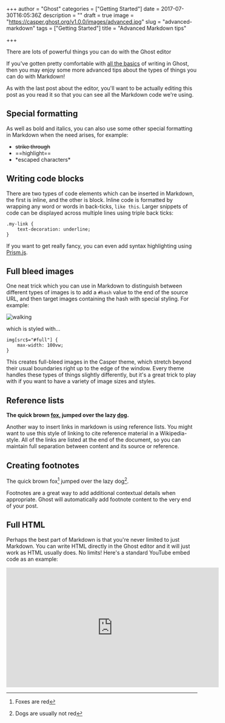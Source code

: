 +++
author = "Ghost"
categories = ["Getting Started"]
date = 2017-07-30T16:05:36Z
description = ""
draft = true
image = "https://casper.ghost.org/v1.0.0/images/advanced.jpg"
slug = "advanced-markdown"
tags = ["Getting Started"]
title = "Advanced Markdown tips"

+++

There are lots of powerful things you can do with the Ghost editor

If you've gotten pretty comfortable with [all the basics](/the-editor/) of writing in Ghost, then you may enjoy some more advanced tips about the types of things you can do with Markdown!

As with the last post about the editor, you'll want to be actually editing this post as you read it so that you can see all the Markdown code we're using.


## Special formatting

As well as bold and italics, you can also use some other special formatting in Markdown when the need arises, for example:

+ ~~strike through~~
+ ==highlight==
+ \*escaped characters\*


## Writing code blocks

There are two types of code elements which can be inserted in Markdown, the first is inline, and the other is block. Inline code is formatted by wrapping any word or words in back-ticks, `like this`. Larger snippets of code can be displayed across multiple lines using triple back ticks:

```
.my-link {
    text-decoration: underline;
}
```

If you want to get really fancy, you can even add syntax highlighting using [Prism.js](http://prismjs.com/).


## Full bleed images

One neat trick which you can use in Markdown to distinguish between different types of images is to add a `#hash` value to the end of the source URL, and then target images containing the hash with special styling. For example:

![walking](https://casper.ghost.org/v1.0.0/images/walking.jpg#full)

which is styled with...

```
img[src$="#full"] {
    max-width: 100vw;
}
```

This creates full-bleed images in the Casper theme, which stretch beyond their usual boundaries right up to the edge of the window. Every theme handles these types of things slightly differently, but it's a great trick to play with if you want to have a variety of image sizes and styles.


## Reference lists

**The quick brown [fox][1], jumped over the lazy [dog][2].**

[1]: https://en.wikipedia.org/wiki/Fox "Wikipedia: Fox"
[2]: https://en.wikipedia.org/wiki/Dog "Wikipedia: Dog"

Another way to insert links in markdown is using reference lists. You might want to use this style of linking to cite reference material in a Wikipedia-style. All of the links are listed at the end of the document, so you can maintain full separation between content and its source or reference.


## Creating footnotes

The quick brown fox[^1] jumped over the lazy dog[^2].

[^1]: Foxes are red
[^2]: Dogs are usually not red

Footnotes are a great way to add additional contextual details when appropriate. Ghost will automatically add footnote content to the very end of your post.


## Full HTML

Perhaps the best part of Markdown is that you're never limited to just Markdown. You can write HTML directly in the Ghost editor and it will just work as HTML usually does. No limits! Here's a standard YouTube embed code as an example:

<iframe width="560" height="315" src="https://www.youtube.com/embed/Cniqsc9QfDo?rel=0&amp;showinfo=0" frameborder="0" allowfullscreen></iframe>

